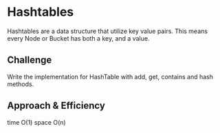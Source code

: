 # Hashtables
Hashtables are a data structure that utilize key value pairs. This means every Node or Bucket has both a key, and a value.
## Challenge
Write the implementation for HashTable with add, get, contains and hash methods.
## Approach & Efficiency
time O(1)
space O(n)
